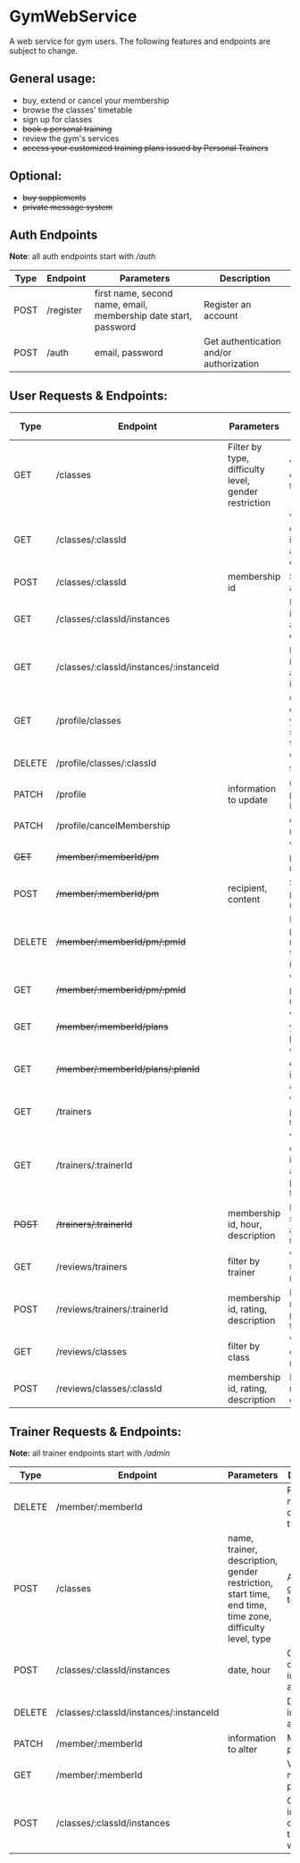# GymWebService
A web service for gym users.
The following features and endpoints are subject to change.

## General usage:
- buy, extend or cancel your membership
- browse the classes' timetable
- sign up for classes
- ~~book a personal training~~
- review the gym's services
- ~~access your customized training plans issued by Personal Trainers~~

## Optional:
- ~~buy supplements~~
- ~~private message system~~

## Auth Endpoints
**Note**: all auth endpoints start with */auth*

| Type | Endpoint  | Parameters                                                      | Description                             |
|------|-----------|-----------------------------------------------------------------|-----------------------------------------|
| POST | /register | first name, second name, email, membership date start, password | Register an account                     |
| POST | /auth     | email, password                                                 | Get authentication and/or authorization |

## User Requests & Endpoints:
| Type     | Endpoint                                | Parameters                                           | Description                                        | Requires authorization |
|----------|-----------------------------------------|------------------------------------------------------|----------------------------------------------------|------------------------|
| GET      | /classes                                | Filter by type, difficulty level, gender restriction | View the classes timetable                         | no                     |
| GET      | /classes/:classId                       |                                                      | View detailed information about a class            | no                     |
| POST     | /classes/:classId                       | membership id                                        | Sign up for a class                                | yes                    |                                                       |
| GET      | /classes/:classId/instances             |                                                      | List all instances of a specific class             | no                     |
| GET      | /classes/:classId/instances/:instanceId |                                                      | Returns information about an instance              | no                     |
| GET      | /profile/classes                        |                                                      | Check what classes you're signed up for            | yes                    |
| DELETE   | /profile/classes/:classId               |                                                      | Withdraw from a class                              | yes                    |
| PATCH    | /profile                                | information to update                                | update profile information                         | yes                    |
| PATCH    | /profile/cancelMembership               |                                                      | cancel your membership                             | yes                    |
| ~~GET~~  | ~~/member/:memberId/pm~~                |                                                      | View all private messages                          | yes                    |
| POST     | ~~/member/:memberId/pm~~                | recipient, content                                   | Send a private message                             | yes                    |
| DELETE   | ~~/member/:memberId/pm/:pmId~~          |                                                      | Remove a private message from your inbox           | yes                    |
| GET      | ~~/member/:memberId/pm/:pmId~~          |                                                      | View a private message                             | yes                    |
| GET      | ~~/member/:memberId/plans~~             |                                                      | View all your custom plans                         | yes                    |
| GET      | ~~/member/:memberId/plans/:planId~~     |                                                      | View detailed information about a plan             | yes                    |
| GET      | /trainers                               |                                                      | View all personal trainers                         | no                     |
| GET      | /trainers/:trainerId                    |                                                      | View detailed information about a personal trainer | no                     |
| ~~POST~~ | ~~/trainers/:trainerId~~                | membership id, hour, description                     | Book a session with a personal trainer             | yes                    |
| GET      | /reviews/trainers                       | filter by trainer                                    | View all trainer reviews                           | no                     |
| POST     | /reviews/trainers/:trainerId            | membership id, rating, description                   | Leave a review for a personal trainer              | yes                    |
| GET      | /reviews/classes                        | filter by class                                      | View all class reviews                             | no                     |
| POST     | /reviews/classes/:classId               | membership id, rating, description                   | Leave a review for a class                         | yes                    |


## Trainer Requests & Endpoints:
**Note:** all trainer endpoints start with */admin*

| Type   | Endpoint                                | Parameters                                                                                              | Description                                      |
|--------|-----------------------------------------|---------------------------------------------------------------------------------------------------------|--------------------------------------------------|
| DELETE | /member/:memberId                       |                                                                                                         | Remove membership data from the system           |
| POST   | /classes                                | name, trainer, description, gender restriction, start time, end time, time zone, difficulty level, type | Add a new gym class template                     |
| POST   | /classes/:classId/instances             | date, hour                                                                                              | Create a concrete instance of a class            | 
| DELETE | /classes/:classId/instances/:instanceId |                                                                                                         | Deletes an instance of a class                   |
| PATCH  | /member/:memberId                       | information to alter                                                                                    | Modify a profile                                 |
| GET    | /member/:memberId                       |                                                                                                         | View member profile                              |
| POST   | /classes/:classId/instances             |                                                                                                         | Create instances of classes for the current week |